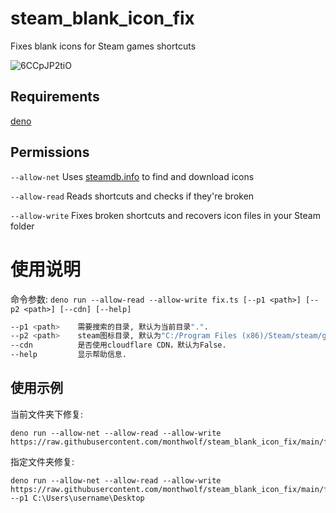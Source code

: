 # steam_blank_icon_fix
Fixes blank icons for Steam games shortcuts

![6CCpJP2tiO](https://user-images.githubusercontent.com/7318420/129628247-d0a9cca8-a404-4987-ab69-ca4e6c35e2fb.gif)

## Requirements
[deno](https://deno.land/manual/getting_started/installation)

## Permissions
```--allow-net``` Uses [steamdb.info](https://steamdb.info) to find and download icons

```--allow-read``` Reads shortcuts and checks if they're broken

```--allow-write``` Fixes broken shortcuts and recovers icon files in your Steam folder

# 使用说明
命令参数: `deno run --allow-read --allow-write fix.ts [--p1 <path>] [--p2 <path>] [--cdn] [--help]`

```sh
--p1 <path>    需要搜索的目录, 默认为当前目录".".
--p2 <path>    steam图标目录, 默认为"C:/Program Files (x86)/Steam/steam/games".
--cdn          是否使用cloudflare CDN，默认为False.
--help         显示帮助信息.
```

## 使用示例
当前文件夹下修复:

```
deno run --allow-net --allow-read --allow-write https://raw.githubusercontent.com/monthwolf/steam_blank_icon_fix/main/fix.ts
```

指定文件夹修复:

```
deno run --allow-net --allow-read --allow-write https://raw.githubusercontent.com/monthwolf/steam_blank_icon_fix/main/fix.ts --p1 C:\Users\username\Desktop
```
